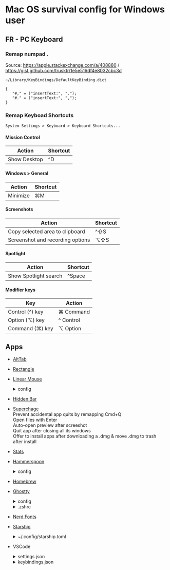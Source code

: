 # Mac OS survival config for Windows user

## FR - PC Keyboard
### Remap numpad .
Source: https://apple.stackexchange.com/a/408880 / https://gist.github.com/trusktr/1e5e516df4e8032cbc3d

`~/Library/KeyBindings/DefaultKeyBinding.dict`
```
{
   "#," = ("insertText:", ".");
   "#." = ("insertText:", ",");
}
```
### Remap Keyboad Shortcuts
`System Settings > Keyboard > Keyboard Shortcuts...`

#### Mission Control
| Action          | Shortcut  |
|-----------------|-----------|
| Show Desktop    | ^D        |

#### Windows > General
| Action          | Shortcut  |
|-----------------|-----------|
| Minimize        | ⌘M        |

#### Screenshots
| Action                           | Shortcut  |
|----------------------------------|-----------|
| Copy selected area to clipboard  | ^⇧S       |
| Screenshot and recording options | ⌥⇧S       |

#### Spotlight
| Action                 | Shortcut  |
|------------------------|-----------|
| Show Spotlight search  | ^Space    |

#### Modifier keys
| Key             | Action    |
|-----------------|-----------|
| Control (^) key | ⌘ Command |
| Option (⌥) key  | ^ Control |
| Command (⌘) key | ⌥ Option  |

## Apps
- [AltTab](https://alt-tab-macos.netlify.app/)
- [Rectangle](https://rectangleapp.com/)
- [Linear Mouse](https://linearmouse.app/)
  <details>
     <summary>config</summary>

     #### Scrolling     
     *Scrolling mode:* By Pixels\
     *Distance:* 128px

     #### Pointer
     *Pointer acceleration:* 0.6875\
     *Pointer speed:* 0.1     
  </details>
- [Hidden Bar](https://apps.apple.com/us/app/hidden-bar/id1452453066)
- [Superchage](https://sindresorhus.com/supercharge)\
  Prevent accidental app quits by remapping Cmd+Q\
  Open files with Enter\
  Auto-open preview after screeshot\
  Quit app after closing all its windows\
  Offer to install apps after downloading a .dmg & move .dmg to trash after install
- [Stats](https://mac-stats.com/)
- [Hammerspoon](https://www.hammerspoon.org/)
  <details>
    <summary>config</summary>
    
    ```
      -[[===================
        Discord menubar icon
      ====================]]--
      local discordIcon = hs.image.imageFromPath(hs.configdir .. "/icons/discord.png"):setSize({w=18, h=18})
      local discordAppName = "Discord"
      local discordApp = hs.application.get(discordAppName)
      local discordMenuBar = hs.menubar.new()
      
      discordMenuBar:setIcon(discordIcon)
      discordMenuBar:autosaveName(discordAppName)
      
      discordMenuBar:setClickCallback(function(mods)
        hs.application.launchOrFocus(discordAppName)
      end)
      
      discordMenuBar:setMenu({
        { title = "Ouvrir Discord", fn = function()
            hs.application.launchOrFocus(discordAppName)
          end
        },
        { title = "Quitter Discord", fn = function()
            discordApp:kill() 
            discordMenuBar:removeFromMenuBar()
          end
        }
      })
      
      local function updateDiscordMenuBar()
        if discordApp and discordApp:isRunning() then
          if not discordMenuBar:isInMenuBar() then
            discordMenuBar:returnToMenuBar()
          end
      
        else
          if discordMenuBar then
            discordMenuBar:removeFromMenuBar()
          end
        end
      end
      
      -- check every minutes
      updateDiscordMenuBar()
      hs.timer.doEvery(60, updateDiscordMenuBar)
    ```
  </details>
- [Homebrew](https://brew.sh/)
- [Ghostty](https://ghostty.org/)
  <details>
    <summary>config</summary>
    
    ```
    theme = catppuccin-mocha
    
    cursor-invert-fg-bg = true
    split-divider-color = #45475a
    unfocused-split-opacity = 0.33
    
    window-padding-x = 10
    window-padding-y = 8
    
    font-family = Iosevka
    font-size = 16
    font-feature = -liga
    
    copy-on-select = clipboard
    clipboard-trim-trailing-spaces = true
      
    ###############
    # KEYBINDINGS #
    ###############
      
    # Cmd+C → Ctrl+C (cancel)
    keybind = cmd+c=text:\x03
    
    # Cmd+X → Ctrl+X (nano exit)
    keybind = cmd+x=text:\x18
    
    # Cmd+K → Ctrl+K (nano cut line)
    keybind = cmd+k=text:\x0B
    
    # Cmd+U → Ctrl+U (nano uncut)
    keybind = cmd+u=text:\x15
    
    # opt+suppr → Ctrl+W (delete next word)
    keybind = alt+delete=text:\x1bd
    
    # cmd+suppr → Ctrl+K (delete end of line)
    keybind = cmd+delete=text:\x0b
      
    # Splits commands
    keybind = alt+kp_substract=new_split:left
    keybind = alt+kp_add=new_split:right
    keybind = alt+page_up=new_split:up
    keybind = alt+page_down=new_split:down
    keybind = alt+shift+up=goto_split:up
    keybind = alt+shift+left=goto_split:left
    keybind = alt+shift+down=goto_split:down
    keybind = alt+shift+right=goto_split:right
    keybind = alt+shift+delete=close_surface
    ```
  </details>
  <details>
     <summary>.zshrc</summary>

     ```
     export PATH="/opt/homebrew/bin:$PATH"
   
     eval "$(starship init zsh)"
         
     eval "$(brew shellenv)"
     autoload -Uz +X compinit && compinit
         
     export NVM_DIR="$HOME/.nvm"
        [ -s "$HOMEBREW_PREFIX/opt/nvm/nvm.sh" ] && \. "$HOMEBREW_PREFIX/opt/nvm/nvm.sh" # This loads nvm
        [ -s "$HOMEBREW_PREFIX/opt/nvm/etc/bash_completion.d/nvm" ] && \. "$HOMEBREW_PREFIX/opt/nvm/etc/bash_completion.d/nvm" # This loads nvm bash_completion
         
     zstyle ':completion:*' matcher-list 'm:{a-zA-Z}={A-Za-z}'
     zstyle ':completion:*' menu select

     
     # Aliases
     alias ls="ls -la --color"
     alias nano="/opt/homebrew/bin/nano"
     ```
  </details>
- [Nerd Fonts](https://www.nerdfonts.com/)
- [Starship](https://starship.rs/)
  <details>
     <summary>~/.config/starship.toml</summary>

     ```
     # Get editor completions based on the config schema
     "$schema" = 'https://starship.rs/config-schema.json'
      
     # Inserts a blank line between shell prompts
     add_newline = true
     continuation_prompt = "[❯❯ ](dimmed green)"

     
     format = """
     $directory\
     $git_branch\
     $git_state\
     $git_status\
     $line_break\
     $character"""
      
     right_format = """
     $cmd_duration"""
      
     palette = 'catppuccin_mocha'
      
      
     [directory]
     style = "lavender"
     format = "[󰀵 $path]($style)"
     truncation_length = 3
     truncation_symbol = "…/"
      
     [git_branch]
     symbol = ""
     style = "dimmed yellow"
     format = '[ $symbol $branch ]($style)'
      
     [git_status]
     style = "yellow"
     format = "[[(*$conflicted$untracked$modified$staged$renamed$deleted)](218) ($ahead_behind$stashed)]($style)"
     conflicted = ""
     untracked = ""
     modified = ""
     staged = ""
     renamed = ""
     deleted = ""
     stashed = "≡"
      
     [git_state]
     format = '\([$state( $progress_current/$progress_total)]($style)\) '
     style = "bright-black"
      
     [character]
     success_symbol = '[❯](bold fg:green)'
     error_symbol = '[❯](bold fg:red)'
     vimcmd_symbol = '[❮](bold fg:green)'
     vimcmd_replace_one_symbol = '[❮](bold fg:lavender)'
     vimcmd_replace_symbol = '[❮](bold fg:lavender)'
     vimcmd_visual_symbol = '[❮](bold fg:yellow)'
      
     [cmd_duration]
     format = "[in $duration]($style)"
     show_milliseconds = true
     style = "dimmed surface2"
     show_notifications = true
     min_time_to_notify = 45000
      
     [palettes.catppuccin_mocha]
     rosewater = "#f5e0dc"
     flamingo = "#f2cdcd"
     pink = "#f5c2e7"
     mauve = "#cba6f7"
     red = "#f38ba8"
     maroon = "#eba0ac"
     peach = "#fab387"
     yellow = "#f9e2af"
     green = "#a6e3a1"
     teal = "#94e2d5"
     sky = "#89dceb"
     sapphire = "#74c7ec"
     blue = "#89b4fa"
     lavender = "#b4befe"
     text = "#cdd6f4"
     subtext1 = "#bac2de"
     subtext0 = "#a6adc8"
     overlay2 = "#9399b2"
     overlay1 = "#7f849c"
     overlay0 = "#6c7086"
     surface2 = "#585b70"
     surface1 = "#45475a"
     surface0 = "#313244"
     base = "#1e1e2e"
     mantle = "#181825"
     crust = "#11111b"%
     ```
  </details>
- VSCode
  <details>
    <summary>settings.json</summary>

    ```json
    "editor.fontFamily": "IosevkaTerm Nerd Font, FiraMono Nerd Font",
    "editor.fontLigatures": false,
    "editor.fontSize": 16,
    "editor.lineHeight": 22,
      
    "editor.formatOnSave": true,
    ```
  </details>
  
  <details>
    <summary>keybindings.json</summary>

    ```json
      [
        {
          "key": "cmd+[Period]",
          "command": "editor.action.commentLine",
          "when": "editorTextFocus && !editorReadonly"
        },
        {
          "key": "shift+cmd+[Period]",
          "command": "editor.action.blockComment",
          "when": "editorTextFocus && !editorReadonly"
        },
        {
          "key": "cmd+d",
          "command": "editor.action.copyLinesDownAction",
          "when": "editorTextFocus && !editorReadonly"
        },
        {
          "key": "cmd+shift+d",
          "command": "editor.action.addSelectionToNextFindMatch",
          "when": "editorFocus"
        },
        {
          "key": "shift+cmd+alt+f",
          "command": "workbench.action.replaceInFiles"
        },
        {
          "key": "cmd+g",
          "command": "workbench.action.gotoLine"
        },
        {
          "key": "cmd+n",
          "command": "explorer.newFile"
        },
        {
          "key": "shift+cmd+n",
          "command": "workbench.action.files.newUntitledFile"
        },
        {
          "key": "shift+cmd+o",
          "command": "revealFileInOS"
        },
        {
          "key": "cmd+r",
          "command": "workbench.action.gotoSymbol",
          "when": "!accessibilityHelpIsShown && !accessibleViewIsShown"
        },
        {
          "key": "cmd+t",
          "command": "workbench.action.terminal.toggleTerminal"
        },
        // Terminal
        {
          "key": "cmd+c",
          "command": "workbench.action.terminal.sendSequence",
          "when": "terminalFocus",
          "args": { "text": "\u0003" }
        }
      ]
    ```
  </details>
